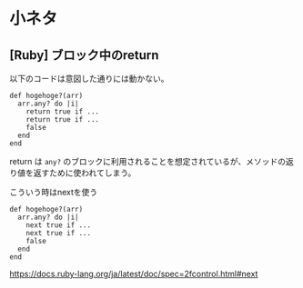 # 小ネタ


## [Ruby] ブロック中のreturn

以下のコードは意図した通りには動かない。

```
def hogehoge?(arr)
  arr.any? do |i|
    return true if ...
    return true if ...
    false
  end
end
```

return は `any?` のブロックに利用されることを想定されているが、メソッドの返り値を返すために使われてしまう。

こういう時はnextを使う

```
def hogehoge?(arr)
  arr.any? do |i|
    next true if ...
    next true if ...
    false
  end
end
```

https://docs.ruby-lang.org/ja/latest/doc/spec=2fcontrol.html#next
